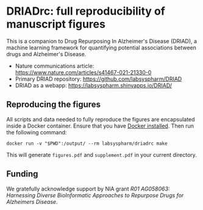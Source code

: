 # DRIADrc: full reproducibility of manuscript figures

This is a companion to Drug Repurposing In Alzheimer's Disease (DRIAD), a machine learning framework for quantifying potential associations between drugs and Alzheimer's Disease.

* Nature communications article: https://www.nature.com/articles/s41467-021-21330-0
* Primary DRIAD repository: https://github.com/labsyspharm/DRIAD
* DRIAD as a webapp: https://labsyspharm.shinyapps.io/DRIAD/

## Reproducing the figures

All scripts and data needed to fully reproduce the figures are encapsulated inside a Docker container. Ensure that you have [Docker installed](https://docs.docker.com/get-docker/). Then run the following command:

```
docker run -v "$PWD":/output/ --rm labsyspharm/driadrc make
```

This will generate `figures.pdf` and `supplement.pdf` in your current directory.

## Funding

We gratefully acknowledge support by NIA grant *R01 AG058063: Harnessing Diverse BioInformatic Approaches to Repurpose Drugs for Alzheimers Disease.*


